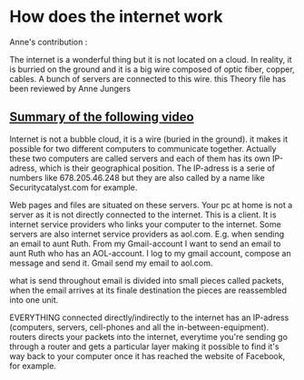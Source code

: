 
# How does the internet work

 Anne's contribution :

 The internet is a wonderful thing but it is not located on a cloud. In reality, it is burried on the ground and it is a big wire composed of optic fiber, copper, cables. A bunch of servers are connected to this wire. 
this Theory file has been reviewed by Anne Jungers
## [Summary of the following video ](https://www.youtube.com/watch?v=7_LPdttKXPc)

Internet is not a bubble cloud, it is a wire (buried in the ground). it makes it possible for two different computers to communicate together. Actually these two computers are called servers and each of them has its own IP-adress, which is their geographical position. The IP-adress is a serie of numbers like 678.205.46.248 but they are also called by a name like Securitycatalyst.com for example. 

Web pages and files are situated on these servers. Your pc at home is not a server as it is not directly connected to the internet. This is a client. It is internet service providers who links your computer to the internet. 
Some servers are also internet service providers as aol.com. E.g. when sending an email to aunt Ruth. From my Gmail-account I want to send an email to aunt Ruth who has an AOL-account.  I log to my gmail account, compose an message and send it. Gmail send my email to aol.com.

what is send throughout email is divided into small pieces called packets, when the email arrives at its finale destination the pieces are reassembled into one unit. 

EVERYTHING connected directly/indirectly to the internet has an IP-adress (computers, servers, cell-phones and all the in-between-equipment). 
routers directs your packets into the internet, everytime you're sending go through a router and gets a particular layer making it possible to find it's way back to your computer once it has reached the website of Facebook, for example.

